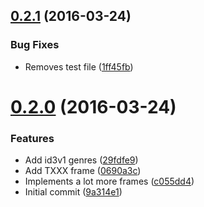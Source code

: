 <a name="0.2.1"></a>
## [0.2.1](https://github.com/knisterpeter/id3v2/compare/v0.2.0...v0.2.1) (2016-03-24)


### Bug Fixes

* Removes test file ([1ff45fb](https://github.com/knisterpeter/id3v2/commit/1ff45fb))



<a name="0.2.0"></a>
# [0.2.0](https://github.com/knisterpeter/id3v2/compare/9a314e1...v0.2.0) (2016-03-24)


### Features

* Add id3v1 genres ([29fdfe9](https://github.com/knisterpeter/id3v2/commit/29fdfe9))
* Add TXXX frame ([0690a3c](https://github.com/knisterpeter/id3v2/commit/0690a3c))
* Implements a lot more frames ([c055dd4](https://github.com/knisterpeter/id3v2/commit/c055dd4))
* Initial commit ([9a314e1](https://github.com/knisterpeter/id3v2/commit/9a314e1))



